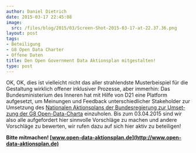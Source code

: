 ```yaml
---
author: Daniel Dietrich
date: 2015-03-17 22:45:08
image:
  src: /files/blog/2015/03/Screen-Shot-2015-03-17-at-22.37.36.png
layout: post
tags:
- Beteiligung
- G8 Open Data Charter
- Offene Daten
title: Den Open Government Data Aktionsplan mitgestalten!
type: post
---
```

OK, OK, dies ist vielleicht nicht das aller strahlendste Musterbeispiel für die Gestaltung wirklich offener inklusiver Prozesse, aber immerhin: Das Bundesministerium des Inneren hat mit Hilfe von D21 eine Platform aufgesetzt, um Meinungen und Feedback unterschiedlicher Stakeholder zur Umsetzung des [Na­tio­na­len Ak­ti­ons­plans der Bundesregierung zur Um­set­zung der G8 Open-Da­ta-Char­ta](http://www.bmi.bund.de/SharedDocs/Downloads/DE/Broschueren/2014/aktionsplan-open-data.html) einzuholen. Bis zum 03.04.2015 sind wir also alle aufgefordert hier sinnvolle Vorschläge zu machen und andere Vorschläge zu bewerten, wir rufen dazu auf sich hier aktiv zu beteiligen! 

**Bitte mitmachen! [www.open-data-aktionsplan.de](http://www.open-data-aktionsplan.de)**